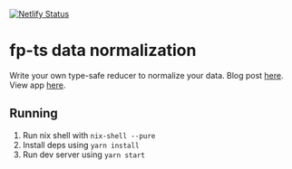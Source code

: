 [![Netlify Status](https://api.netlify.com/api/v1/badges/a30a483d-28d5-476c-bd96-5feda901a162/deploy-status)](https://app.netlify.com/sites/awesome-hypatia-750dd2/deploys)

# fp-ts data normalization

Write your own type-safe reducer to normalize your data. Blog post [here](https://dev.to/hansjhoffman/write-your-own-type-safe-reducer-to-normalize-your-data-1mpn). View app [here](https://awesome-hypatia-750dd2.netlify.app/). 

## Running

1. Run nix shell with `nix-shell --pure`
2. Install deps using `yarn install`
3. Run dev server using `yarn start`
